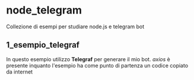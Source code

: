 # node_telegram

Collezione di esempi per studiare node.js e telegram bot

## 1_esempio_telegraf
In questo esempio utilizzo **Telegraf** per generare il mio bot.
*axios* è presente inquanto l'esempio ha come punto di partenza un codice copiato da internet